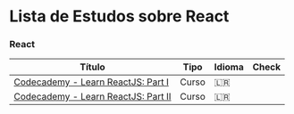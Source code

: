 # Lista de Estudos sobre React

### React
 Título | Tipo  | Idioma | Check
------- | ------  | ------ | ------
[Codecademy - Learn ReactJS: Part I](https://www.codecademy.com/learn/react-101) | Curso | 🇱🇷 | 
[Codecademy - Learn ReactJS: Part II](https://www.codecademy.com/learn/react-102) | Curso | 🇱🇷 | 
